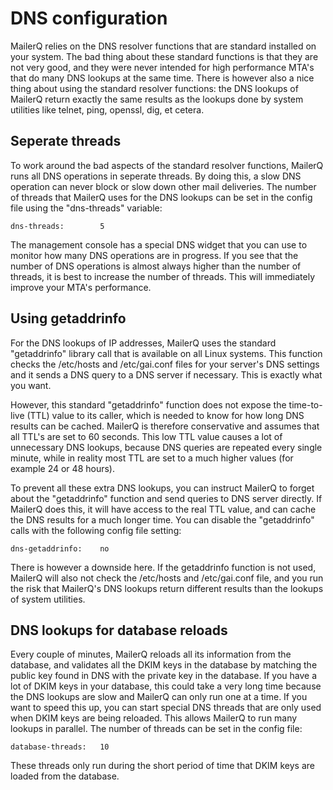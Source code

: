# DNS configuration

MailerQ relies on the DNS resolver functions that are standard installed on
your system. The bad thing about these standard functions is that they are 
not very good, and they were never intended for high performance MTA's that 
do many DNS lookups at the same time. There is however also a nice thing about
using the standard resolver functions: the DNS lookups of MailerQ return 
exactly the same results as the lookups done by system utilities like telnet, 
ping, openssl, dig, et cetera.


## Seperate threads

To work around the bad aspects of the standard resolver functions, MailerQ
runs all DNS operations in seperate threads. By doing this, a slow DNS 
operation can never block or slow down other mail deliveries. The number of
threads that MailerQ uses for the DNS lookups can be set in the config file
using the "dns-threads" variable:

```
dns-threads:        5
```

The management console has a special DNS widget that you can use to monitor
how many DNS operations are in progress. If you see that the number of DNS operations
is almost always higher than the number of threads, it is best to increase
the number of threads. This will immediately improve your MTA's performance.


## Using getaddrinfo

For the DNS lookups of IP addresses, MailerQ uses the standard "getaddrinfo"
library call that is available on all Linux systems. This function checks the 
/etc/hosts and /etc/gai.conf files for your server's DNS settings and it sends
a DNS query to a DNS server if necessary. This is exactly what you want.

However, this standard "getaddrinfo" function does not expose the time-to-live 
(TTL) value to its caller, which is needed to know for how long DNS results can be cached. 
MailerQ is therefore conservative and assumes that all TTL's are set to 60 
seconds. This low TTL value causes a lot of unnecessary DNS lookups, because 
DNS queries are repeated every single minute, while in reality most TTL are 
set to a much higher values (for example 24 or 48 hours).

To prevent all these extra DNS lookups, you can instruct MailerQ to forget 
about the "getaddrinfo" function and send queries to DNS server directly. If 
MailerQ does this, it will have access to the real TTL value, and can cache 
the DNS results for a much longer time. You can disable the "getaddrinfo" calls 
with the following config file setting:

```
dns-getaddrinfo:    no
```

There is however a downside here. If the getaddrinfo function is not used,
MailerQ will also not check the /etc/hosts and /etc/gai.conf file, and you
run the risk that MailerQ's DNS lookups return different results than the
lookups of system utilities.


## DNS lookups for database reloads

Every couple of minutes, MailerQ reloads all its information from the database,
and validates all the DKIM keys in the database by matching the public key
found in DNS with the private key in the database. If you have a lot of 
DKIM keys in your database, this could take a very long time because the DNS
lookups are slow and MailerQ can only run one at a time. If you want to speed 
this up, you can start special DNS threads that are only used when
DKIM keys are being reloaded. This allows MailerQ to run many lookups in 
parallel. The number of threads can be set in the config file:

```
database-threads:   10
```

These threads only run during the short period of time that DKIM keys are 
loaded from the database.
